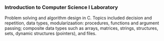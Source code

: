 ### Introduction to Computer Science I Laboratory

Problem solving and algorithm design in C. Topics included decision and repetition, data types, modularizaation: procedures, functions and argument passing; composite data types such as arrays, matrices, strings, structures, sets, dynamic structures (pointers), and files.
